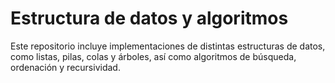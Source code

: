 # Estructura de datos y algoritmos

Este repositorio incluye implementaciones de distintas estructuras de datos, como listas, pilas, colas y árboles, así como algoritmos de búsqueda, ordenación y recursividad.